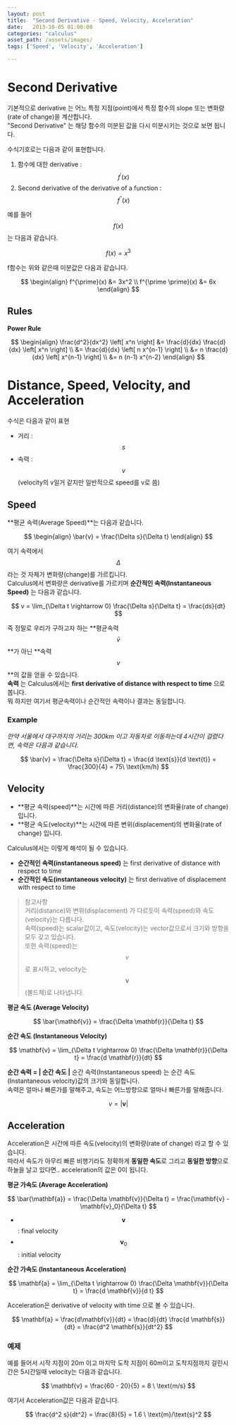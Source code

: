 ```yaml
---
layout: post
title:  "Second Derivative - Speed, Velocity, Acceleration"
date:   2013-10-05 01:00:00
categories: "calculus"
asset_path: /assets/images/
tags: ['Speed', 'Velocity', 'Acceleration']

---
```


# Second Derivative

기본적으로 derivative 는 어느 특정 지점(point)에서 특정 함수의 slope 또는 변화량(rate of change)을 계산합니다. <br>
"Second Derivative" 는 해당 함수의 미분된 값을 다시 미분시키는 것으로 보면 됩니다.

수식기호로는 다음과 같이 표현합니다.

1. 함수에 대한 derivative : $$ f^{\prime}(x) $$
2. Second derivative of the derivative of a function : $$ f^{\prime \prime}(x) $$

예를 들어 $$ f(x) $$ 는 다음과 같습니다.

$$ f(x) = x^3 $$

f함수는 위와 같은때 미분값은 다음과 같습니다.

$$ \begin{align}
f^{\prime}(x) &= 3x^2 \\
f^{\prime \prime}(x) &= 6x
\end{align} $$


## Rules

**Power Rule**

$$ \begin{align} \frac{d^2}{dx^2} \left[ x^n \right]
&= \frac{d}{dx} \frac{d}{dx} \left[ x^n \right]   \\
&= \frac{d}{dx} \left[ n x^{n-1} \right] \\
&= n \frac{d}{dx} \left[ x^{n-1} \right] \\
&= n (n-1) x^{n-2}
\end{align} $$





# Distance, Speed, Velocity, and Acceleration

수식은 다음과 같이 표현

* 거리 : $$ s $$
* 속력 : $$ v $$ (velocity의 v일거 같지만 일반적으로 speed를 v로 씀)

##  Speed

**평균 속력(Average Speed)**는 다음과 같습니다.

$$ \begin{align} \bar{v} = \frac{\Delta s}{\Delta t} \end{align} $$


여기 속력에서 $$ \Delta $$ 라는 것 자체가 변화량(change)를 가르킵니다.<br>
Calculus에서 변화량은 derivative를 가르키며 **순간적인 속력(Instantaneous Speed)** 는 다음과 같습니다.

$$ v = \lim_{\Delta t \rightarrow 0} \frac{\Delta s}{\Delta t} = \frac{ds}{dt} $$

즉 정말로 우리가 구하고자 하는 **평균속력 $$ \bar{v} $$ **가 아닌 **속력 $$ v $$ **의 값을 얻을 수 있습니다. <br>
**속력** 는 Calculus에서는 **first derivative of distance with respect to time** 으로 봅니다.<br>
뭐 하지만 여기서 평균속력이나 순간적인 속력이나 결과는 동일합니다.

### Example

*만약 서울에서 대구까지의 거리는 300km 이고 자동차로 이동하는데 4시간이 걸렸다면, 속력은 다음과 같습니다.*

$$ \bar{v} = \frac{\Delta s}{\Delta t} =  \frac{d \text{s}}{d \text{t}} = \frac{300}{4} = 75\ \text{km/h} $$

## Velocity

* **평균 속력(speed)**는 시간에 따른 거리(distance)의 변화율(rate of change) 입니다.
* **평균 속도(velocity)**는 시간에 따른 변위(displacement)의 변화율(rate of change) 입니다.

Calculus에서는 이렇게 해석이 될 수 있습니다.

* **순간적인 속력(instantaneous speed)** 는 first derivative of distance with respect to time
* **순간적인 속도(instantaneous velocity)** 는 first derivative of displacement with respect to time

> <span style="color:#777777">참고사항 <br>
> 거리(distance)와 변위(displacement) 가 다르듯이 속력(speed)와 속도(velocity)는 다릅니다.<br>
> 속력(speed)는 scalar값이고, 속도(velocity)는 vector값으로서 크기와 방향을 모두 갖고 있습니다.<br>
> 또한 속력(speed)는 $$ v $$ 로 표시하고, velocity는 $$ \mathbf{v} $$ (볼드체)로 나타냅니다. </span>

**평균 속도 (Average Velocity)**

$$ \bar{\mathbf{v}} = \frac{\Delta \mathbf{r}}{\Delta t} $$

**순간 속도 (Instantaneous Velocity)**

$$ \mathbf{v} = \lim_{\Delta t \rightarrow 0} \frac{\Delta \mathbf{r}}{\Delta t} = \frac{d \mathbf{r}}{dt} $$


**순간 속력 = | 순간 속도 |**
순간 속력(Instantaneous speed) 는 순간 속도(Instantaneous velocity)값의 크기와 동일합니다.<br>
속력은 얼마나 빠른가를 말해주고, 속도는 어느방향으로 얼마나 빠른가를 말해줍니다.

$$ v = | \mathbf{v} | $$



## Acceleration

Acceleration은 시간에 따른 속도(velocity)의 변화량(rate of change) 라고 할 수 있습니다.<br>
따라서 속도가 아무리 빠른 비행기라도 정확하게 **동일한 속도**로 그리고 **동일한 방향**으로 하늘을 날고 있다면.. acceleration의 값은 0이 됩니다.

**평균 가속도 (Average Acceleration)**

$$ \bar{\mathbf{a}} = \frac{\Delta \mathbf{v}}{\Delta t} = \frac{\mathbf{v} - \mathbf{v}_0}{\Delta t}  $$

* $$ \mathbf{v} $$ : final velocity
* $$ \mathbf{v}_0 $$ : initial velocity

**순간 가속도 (Instantaneous Acceleration)**

$$ \mathbf{a} = \lim_{\Delta t \rightarrow 0} \frac{\Delta \mathbf{v}}{\Delta t} = \frac{d \mathbf{v}}{d t} $$


Acceleration은 derivative of velocity with time 으로 볼 수 있습니다.

$$ \mathbf{a} = \frac{d\mathbf{v}}{dt} = \frac{d}{dt} \frac{d \mathbf{s}}{dt} = \frac{d^2 \mathbf{s}}{dt^2} $$


### 예제

예를 들어서 시작 지점이 20m 이고 마지막 도착 지점이 60m이고 도착지점까지 걸린시간은 5시간일때 velocity는 다음과 같습니다.

$$ \mathbf{v} = \frac{60 - 20}{5} = 8 \ \text{m/s} $$

여기서 Acceleration값은 다음과 같습니다.

$$ \frac{d^2 s}{dt^2} = \frac{8}{5} = 1.6 \ \text{m}/\text{s}^2 $$